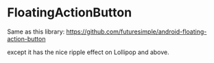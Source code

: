 FloatingActionButton
====================
Same as this library:
https://github.com/futuresimple/android-floating-action-button

except it has the nice ripple effect on Lollipop and above.
